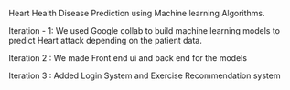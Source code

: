 Heart Health Disease Prediction using Machine learning Algorithms.

Iteration - 1: We used Google collab to build machine learning models to predict Heart attack depending on the patient data.

Iteration 2 : We made Front end ui and back end for the models

Iteration 3 : Added Login System and Exercise Recommendation system
